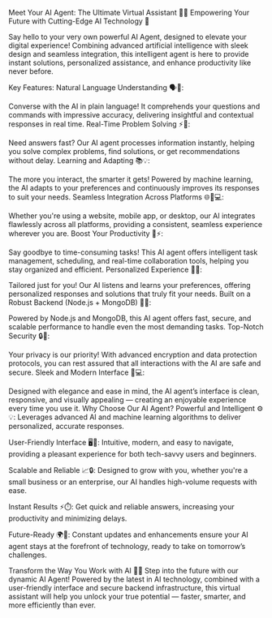 Meet Your AI Agent: The Ultimate Virtual Assistant 🤖🚀 Empowering Your Future with Cutting-Edge AI Technology 🔮

Say hello to your very own powerful AI Agent, designed to elevate your digital experience! Combining advanced artificial intelligence with sleek design and seamless integration, this intelligent agent is here to provide instant solutions, personalized assistance, and enhance productivity like never before.

Key Features: Natural Language Understanding 🗣️💬:

Converse with the AI in plain language! It comprehends your questions and commands with impressive accuracy, delivering insightful and contextual responses in real time. Real-Time Problem Solving ⚡🧠:

Need answers fast? Our AI agent processes information instantly, helping you solve complex problems, find solutions, or get recommendations without delay. Learning and Adapting 📚💡:

The more you interact, the smarter it gets! Powered by machine learning, the AI adapts to your preferences and continuously improves its responses to suit your needs. Seamless Integration Across Platforms 🌐📱💻:

Whether you're using a website, mobile app, or desktop, our AI integrates flawlessly across all platforms, providing a consistent, seamless experience wherever you are. Boost Your Productivity 📅⚡:

Say goodbye to time-consuming tasks! This AI agent offers intelligent task management, scheduling, and real-time collaboration tools, helping you stay organized and efficient. Personalized Experience 🎯👤:

Tailored just for you! Our AI listens and learns your preferences, offering personalized responses and solutions that truly fit your needs. Built on a Robust Backend (Node.js + MongoDB) 🔧💾:

Powered by Node.js and MongoDB, this AI agent offers fast, secure, and scalable performance to handle even the most demanding tasks. Top-Notch Security 🔒🔐:

Your privacy is our priority! With advanced encryption and data protection protocols, you can rest assured that all interactions with the AI are safe and secure. Sleek and Modern Interface 🎨💻:

Designed with elegance and ease in mind, the AI agent’s interface is clean, responsive, and visually appealing — creating an enjoyable experience every time you use it. Why Choose Our AI Agent? Powerful and Intelligent ⚙️💡: Leverages advanced AI and machine learning algorithms to deliver personalized, accurate responses.

User-Friendly Interface 🖥️🌟: Intuitive, modern, and easy to navigate, providing a pleasant experience for both tech-savvy users and beginners.

Scalable and Reliable 📈🔒: Designed to grow with you, whether you're a small business or an enterprise, our AI handles high-volume requests with ease.

Instant Results ⚡⏱️: Get quick and reliable answers, increasing your productivity and minimizing delays.

Future-Ready 🌍🚀: Constant updates and enhancements ensure your AI agent stays at the forefront of technology, ready to take on tomorrow’s challenges.

Transform the Way You Work with AI 🌟🤖 Step into the future with our dynamic AI Agent! Powered by the latest in AI technology, combined with a user-friendly interface and secure backend infrastructure, this virtual assistant will help you unlock your true potential — faster, smarter, and more efficiently than ever.


